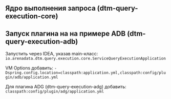 ## Ядро выполнения запроса (dtm-query-execution-core)

## Запуск плагина на на примере ADB (dtm-query-execution-adb)

Запустить через IDEA, указав main-класс:
`io.arenadata.dtm.query.execution.core.ServiceQueryExecutionApplication`

VM Options добавить:
`-Dspring.config.location=classpath:application.yml,classpath:config/plugin/adb/application.yml`

Для плагина ADG (dtm-query-execution-adg) добавить:
`classpath:config/plugin/adg/application.yml`
